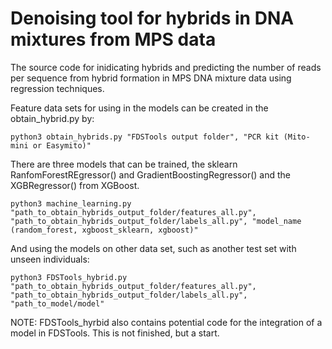 # Denoising tool for hybrids in DNA mixtures from MPS data
The source code for inidicating hybrids and predicting the number of reads per sequence from hybrid formation in MPS DNA mixture data using regression techniques. 

Feature data sets for using in the models can be created in the obtain_hybrid.py by:
```
python3 obtain_hybrids.py "FDSTools output folder", "PCR kit (Mito-mini or Easymito)"
```

There are three models that can be trained, the sklearn RanfomForestREgressor() and GradientBoostingRegressor() and the XGBRegressor() from XGBoost. 

```
python3 machine_learning.py "path_to_obtain_hybrids_output_folder/features_all.py", "path_to_obtain_hybrids_output_folder/labels_all.py", "model_name (random_forest, xgboost_sklearn, xgboost)"
```

And using the models on other data set, such as another test set with unseen individuals:

```
python3 FDSTools_hybrid.py "path_to_obtain_hybrids_output_folder/features_all.py", "path_to_obtain_hybrids_output_folder/labels_all.py", "path_to_model/model"
```

NOTE: FDSTools_hyrbid also contains potential code for the integration of a model in FDSTools. This is not finished, but a start.
